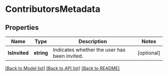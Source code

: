 # ContributorsMetadata

## Properties

Name | Type | Description | Notes
------------ | ------------- | ------------- | -------------
**IsInvited** | **string** | Indicates whether the user has been invited. | [optional] 

[[Back to Model list]](../README.md#documentation-for-models) [[Back to API list]](../README.md#documentation-for-api-endpoints) [[Back to README]](../README.md)


